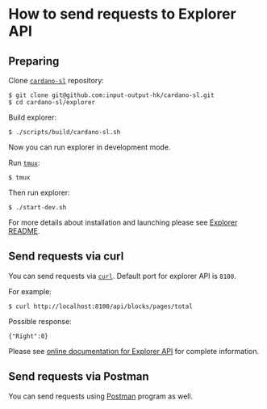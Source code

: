# How to send requests to Explorer API

## Preparing

Clone [`cardano-sl`](https://github.com/input-output-hk/cardano-sl) repository:

```
$ git clone git@github.com:input-output-hk/cardano-sl.git
$ cd cardano-sl/explorer
```

Build explorer:

```
$ ./scripts/build/cardano-sl.sh
```

Now you can run explorer in development mode.

Run [`tmux`](https://github.com/tmux/tmux):

```
$ tmux
```

Then run explorer:

```
$ ./start-dev.sh
``` 

For more details about installation and launching please see [Explorer README](https://github.com/input-output-hk/cardano-sl/blob/master/explorer/README.md).

## Send requests via curl

You can send requests via [`curl`](https://curl.haxx.se/). Default port for explorer API is `8100`.

For example:

```
$ curl http://localhost:8100/api/blocks/pages/total
```

Possible response:

```
{"Right":0}
```

Please see [online documentation for Explorer API](https://cardanodocs.com/technical/explorer/api/) for complete information.

## Send requests via Postman

You can send requests using [Postman](https://www.getpostman.com/) program as well.
